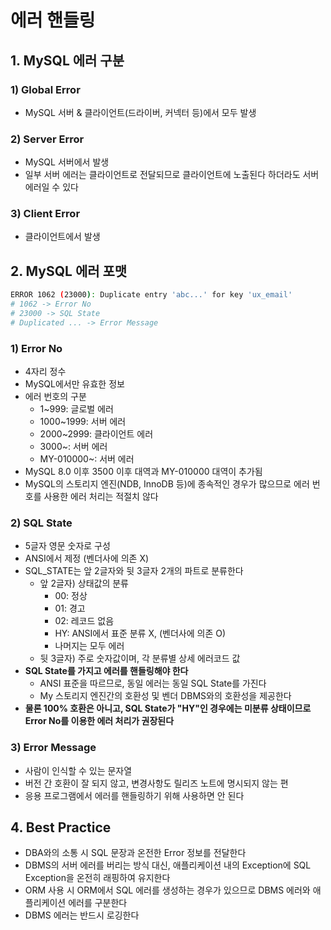 # 에러 핸들링

## 1. MySQL 에러 구분
### 1) Global Error
- MySQL 서버 & 클라이언트(드라이버, 커넥터 등)에서 모두 발생
### 2) Server Error
- MySQL 서버에서 발생
- 일부 서버 에러는 클라이언트로 전달되므로 클라이언트에 노출된다 하더라도 서버 에러일 수 있다
### 3) Client Error
- 클라이언트에서 발생

## 2. MySQL 에러 포맷
```bash
ERROR 1062 (23000): Duplicate entry 'abc...' for key 'ux_email'
# 1062 -> Error No
# 23000 -> SQL State
# Duplicated ... -> Error Message
```

### 1) Error No
- 4자리 정수
- MySQL에서만 유효한 정보
- 에러 번호의 구분
  - 1~999: 글로벌 에러
  - 1000~1999: 서버 에러
  - 2000~2999: 클라이언트 에러
  - 3000~: 서버 에러
  - MY-010000~: 서버 에러
- MySQL 8.0 이후 3500 이후 대역과 MY-010000 대역이 추가됨
- MySQL의 스토리지 엔진(NDB, InnoDB 등)에 종속적인 경우가 많으므로 에러 번호를 사용한 에러 처리는 적절치 않다

### 2) SQL State
- 5글자 영문 숫자로 구성
- ANSI에서 제정 (벤더사에 의존 X)
- SQL_STATE는 앞 2글자와 뒷 3글자 2개의 파트로 분류한다
  - 앞 2글자) 상태값의 분류
    - 00: 정상
    - 01: 경고
    - 02: 레코드 없음
    - HY: ANSI에서 표준 분류 X, (벤더사에 의존 O)
    - 나머지는 모두 에러
  - 뒷 3글자) 주로 숫자값이며, 각 분류별 상세 에러코드 값
- **SQL State를 가지고 에러를 핸들링해야 한다** 
  - ANSI 표준을 따르므로, 동일 에러는 동일 SQL State를 가진다
  - My 스토리지 엔진간의 호환성 및 벤더 DBMS와의 호환성을 제공한다
- **물론 100% 호환은 아니고, SQL State가 "HY"인 경우에는 미분류 상태이므로 Error No를 이용한 에러 처리가 권장된다**

### 3) Error Message
- 사람이 인식할 수 있는 문자열
- 버전 간 호환이 잘 되지 않고, 변경사항도 릴리즈 노트에 명시되지 않는 편
- 응용 프로그램에서 에러를 핸들링하기 위해 사용하면 안 된다


## 4. Best Practice
- DBA와의 소통 시 SQL 문장과 온전한 Error 정보를 전달한다
- DBMS의 서버 에러를 버리는 방식 대신, 애플리케이션 내의 Exception에 SQL Exception을 온전히 래핑하여 유지한다
- ORM 사용 시 ORM에서 SQL 에러를 생성하는 경우가 있으므로 DBMS 에러와 애플리케이션 에러를 구분한다
- DBMS 에러는 반드시 로깅한다
